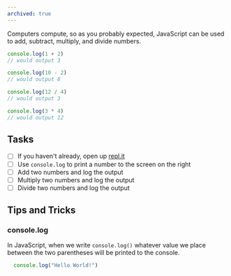 ```yaml
---
archived: true
---
```


Computers compute, so as you probably expected, JavaScript can be used to add, subtract, multiply, and divide numbers.

```javascript
console.log(1 + 2)
// would output 3

console.log(10 - 2)
// would output 8

console.log(12 / 4)
// would output 3

console.log(3 * 4)
// would output 12
```

## Tasks

- [ ] If you haven't already, open up [repl.it](https://repl.it/languages/javascript)
- [ ] Use `console.log` to print a number to the screen on the right
- [ ] Add two numbers and log the output
- [ ] Multiply two numbers and log the output
- [ ] Divide two numbers and log the output

## Tips and Tricks

### console.log

In JavaScript, when we write `console.log()` whatever value we place between the two parentheses will be printed to the console.

```javascript
  console.log("Hello World!")
```
